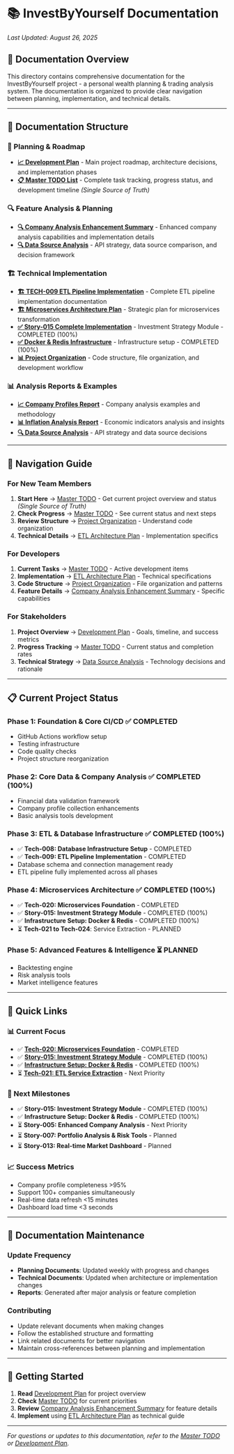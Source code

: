 # 📚 InvestByYourself Documentation

*Last Updated: August 26, 2025*

## 🎯 **Documentation Overview**

This directory contains comprehensive documentation for the InvestByYourself project - a personal wealth planning & trading analysis system. The documentation is organized to provide clear navigation between planning, implementation, and technical details.

---

## 📖 **Documentation Structure**

### **🚀 Planning & Roadmap**
- **[📈 Development Plan](investbyyourself_plan.md)** - Main project roadmap, architecture decisions, and implementation phases
- **[📋 Master TODO List](../MASTER_TODO.md)** - Complete task tracking, progress status, and development timeline *(Single Source of Truth)*

### **🔍 Feature Analysis & Planning**
- **[🔍 Company Analysis Enhancement Summary](company_analysis_enhancement_summary.md)** - Enhanced company analysis capabilities and implementation details
- **[🔍 Data Source Analysis](data_source_analysis.md)** - API strategy, data source comparison, and decision framework

### **🏗️ Technical Implementation**
- **[🏗️ TECH-009 ETL Pipeline Implementation](TECH-009-ETL-Pipeline-Implementation-Complete.md)** - Complete ETL pipeline implementation documentation
- **[🏗️ Microservices Architecture Plan](microservices_architecture_plan.md)** - Strategic plan for microservices transformation
- **[✅ Story-015 Complete Implementation](story-015-completion-report.md)** - Investment Strategy Module - COMPLETED (100%)
- **[✅ Docker & Redis Infrastructure](docker-redis-setup-completion-report.md)** - Infrastructure setup - COMPLETED (100%)
- **[📊 Project Organization](project_organization.md)** - Code structure, file organization, and development workflow

### **📊 Analysis Reports & Examples**
- **[📈 Company Profiles Report](reports/company_profiles_report.md)** - Company analysis examples and methodology
- **[📊 Inflation Analysis Report](reports/inflation_analysis_report.md)** - Economic indicators analysis and insights
- **[🔍 Data Source Analysis](data_source_analysis.md)** - API strategy and data source decisions

---

## 🧭 **Navigation Guide**

### **For New Team Members**
1. **Start Here** → [Master TODO](../MASTER_TODO.md) - Get current project overview and status *(Single Source of Truth)*
2. **Check Progress** → [Master TODO](../MASTER_TODO.md) - See current status and next steps
3. **Review Structure** → [Project Organization](project_organization.md) - Understand code organization
4. **Technical Details** → [ETL Architecture Plan](etl_architecture_plan.md) - Implementation specifics

### **For Developers**
1. **Current Tasks** → [Master TODO](../MASTER_TODO.md) - Active development items
2. **Implementation** → [ETL Architecture Plan](etl_architecture_plan.md) - Technical specifications
3. **Code Structure** → [Project Organization](project_organization.md) - File organization and patterns
4. **Feature Details** → [Company Analysis Enhancement Summary](company_analysis_enhancement_summary.md) - Specific capabilities

### **For Stakeholders**
1. **Project Overview** → [Development Plan](investbyyourself_plan.md) - Goals, timeline, and success metrics
2. **Progress Tracking** → [Master TODO](../MASTER_TODO.md) - Current status and completion rates
3. **Technical Strategy** → [Data Source Analysis](data_source_analysis.md) - Technology decisions and rationale

---

## 📋 **Current Project Status**

### **Phase 1: Foundation & Core CI/CD** ✅ **COMPLETED**
- GitHub Actions workflow setup
- Testing infrastructure
- Code quality checks
- Project structure reorganization

### **Phase 2: Core Data & Company Analysis** ✅ **COMPLETED (100%)**
- Financial data validation framework
- Company profile collection enhancements
- Basic analysis tools development

### **Phase 3: ETL & Database Infrastructure** ✅ **COMPLETED (100%)**
- ✅ **Tech-008: Database Infrastructure Setup** - COMPLETED
- ✅ **Tech-009: ETL Pipeline Implementation** - COMPLETED
- Database schema and connection management ready
- ETL pipeline fully implemented across all phases

### **Phase 4: Microservices Architecture** ✅ **COMPLETED (100%)**
- ✅ **Tech-020: Microservices Foundation** - COMPLETED
- ✅ **Story-015: Investment Strategy Module** - COMPLETED (100%)
- ✅ **Infrastructure Setup: Docker & Redis** - COMPLETED (100%)
- ⏳ **Tech-021 to Tech-024**: Service Extraction - PLANNED

### **Phase 5: Advanced Features & Intelligence** ⏳ **PLANNED**
- Backtesting engine
- Risk analysis tools
- Market intelligence features

---

## 🔗 **Quick Links**

### **📊 Current Focus**
- ✅ **[Tech-020: Microservices Foundation](../MASTER_TODO.md#tech-020-microservices-foundation--structure)** - COMPLETED
- ✅ **[Story-015: Investment Strategy Module](../MASTER_TODO.md#story-015-investment-strategy-module)** - COMPLETED (100%)
- ✅ **[Infrastructure Setup: Docker & Redis](docker-redis-setup-completion-report.md)** - COMPLETED (100%)
- ⏳ **[Tech-021: ETL Service Extraction](../MASTER_TODO.md#tech-021-etl-service-extraction)** - Next Priority

### **🎯 Next Milestones**
- ✅ **Story-015: Investment Strategy Module** - COMPLETED (100%)
- ✅ **Infrastructure Setup: Docker & Redis** - COMPLETED (100%)
- ⏳ **Story-005: Enhanced Company Analysis** - Next Priority
- ⏳ **Story-007: Portfolio Analysis & Risk Tools** - Planned
- ⏳ **Story-013: Real-time Market Dashboard** - Planned

### **📈 Success Metrics**
- Company profile completeness >95%
- Support 100+ companies simultaneously
- Real-time data refresh <15 minutes
- Dashboard load time <3 seconds

---

## 📝 **Documentation Maintenance**

### **Update Frequency**
- **Planning Documents**: Updated weekly with progress and changes
- **Technical Documents**: Updated when architecture or implementation changes
- **Reports**: Generated after major analysis or feature completion

### **Contributing**
- Update relevant documents when making changes
- Follow the established structure and formatting
- Link related documents for better navigation
- Maintain cross-references between planning and implementation

---

## 🎯 **Getting Started**

1. **Read** [Development Plan](investbyyourself_plan.md) for project overview
2. **Check** [Master TODO](../MASTER_TODO.md) for current priorities
3. **Review** [Company Analysis Enhancement Summary](company_analysis_enhancement_summary.md) for feature details
4. **Implement** using [ETL Architecture Plan](etl_architecture_plan.md) as technical guide

---

*For questions or updates to this documentation, refer to the [Master TODO](../MASTER_TODO.md) or [Development Plan](investbyyourself_plan.md).*
